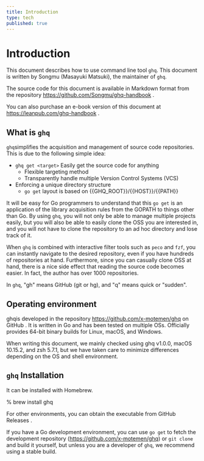 ```yaml
---
title: Introduction
type: tech
published: true
---
```


# Introduction

This document describes how to use command line tool `ghq`. This document is written by Songmu (Masayuki Matsuki), the maintainer of `ghq`.

The source code for this document is available in Markdown format from the repository https://github.com/Songmu/ghq-handbook .

You can also purchase an e-book version of this document at https://leanpub.com/ghq-handbook .

## What is `ghq`

`ghq`simplifies the acquisition and management of source code repositories. This is due to the following simple idea:

- `ghq get <target>` Easily get the source code for anything
  - Flexible targeting method
  - Transparently handle multiple Version Control Systems (VCS)
- Enforcing a unique directory structure
  - `go get` layout is based on {{GHQ_ROOT}}/{{HOST}}/{{PATH}}

It will be easy for Go programmers to understand that this `go get` is an application of the library acquisition rules from the GOPATH to things other than Go. By using `ghq`, you will not only be able to manage multiple projects easily, but you will also be able to easily clone the OSS you are interested in, and you will not have to clone the repository to an ad hoc directory and lose track of it.

When `ghq` is combined with interactive filter tools such as `peco` and `fzf`, you can instantly navigate to the desired repository, even if you have hundreds of repositories at hand. Furthermore, since you can casually clone OSS at hand, there is a nice side effect that reading the source code becomes easier. In fact, the author has over 1000 repositories.

In `ghq`, \"gh\" means GitHub (git or hg), and \"q\" means quick or "sudden".

## Operating environment

ghqis developed in the repository https://github.com/x-motemen/ghq on GitHub . It is written in Go and has been tested on multiple OSs. Officially provides 64-bit binary builds for Linux, macOS, and Windows.

When writing this document, we mainly checked using ghq v1.0.0, macOS 10.15.2, and zsh 5.7.1, but we have taken care to minimize differences depending on the OS and shell environment.

## `ghq` Installation

It can be installed with Homebrew.

% brew install ghq

For other environments, you can obtain the executable from GitHub Releases .

If you have a Go development environment, you can use `go get` to fetch the development repository (https://github.com/x-motemen/ghq) or `git clone` and build it yourself, but unless you are a developer of `ghq`, we recommend using a stable build.
